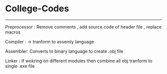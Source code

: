 # College-Codes


-------------
Preprocessor : Remove comments , add source code of header file , replace macros


Compiler : -> tranform to assemly language

Assembler: Converts to binary language to create .obj file

Linker : If wokring on different modules then combine  all obj tranform to single .exe file
